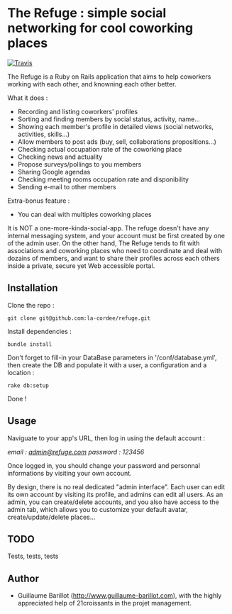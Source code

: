 The Refuge : simple social networking for cool coworking places
===========
[![Travis](https://secure.travis-ci.org/la-cordee/refuge.png)](http://travis-ci.org/la-cordee/refuge)

The Refuge is a Ruby on Rails application that aims to help coworkers working with each other, and knowning each other better.

What it does :

* Recording and listing coworkers' profiles
* Sorting and finding members by social status, activity, name...
* Showing each member's profile in detailed views (social networks, activities, skills...)
* Allow members to post ads (buy, sell, collaborations propositions...)
* Checking actual occupation rate of the coworking place
* Checking news and actuality
* Propose surveys/pollings to you members
* Sharing Google agendas
* Checking meeting rooms occupation rate and disponibility
* Sending e-mail to other members

Extra-bonus feature :

* You can deal with multiples coworking places

It is NOT a one-more-kinda-social-app. The refuge doesn't have any internal messaging system, and your account must be first created by one of the admin user.
On the other hand, The Refuge tends to fit with associations and coworking places who need to coordinate and deal with dozains of members, and want to
share their profiles across each others inside a private, secure yet Web accessible portal.

Installation
----------------

Clone the repo :

`git clone git@github.com:la-cordee/refuge.git`

Install dependencies :

`bundle install`

Don't forget to fill-in your DataBase parameters in '/conf/database.yml',
then create the DB and populate it with a user, a configuration and a location :

`rake db:setup`

Done !

Usage
-----

Naviguate to your app's URL, then log in using the default account :

*email : admin@refuge.com*
*password : 123456*

Once logged in, you should change your password and personnal informations by visiting your own account.

By design, there is no real dedicated "admin interface". Each user can edit its own account by visiting its profile, and admins can edit all users.
As an admin, you can create/delete accounts, and you also have access to the admin tab, which allows you to customize your default avatar, create/update/delete places...

TODO
------
Tests, tests, tests


Author
------

* Guillaume Barillot (http://www.guillaume-barillot.com), with the highly appreciated help of 21croissants in the projet management.

